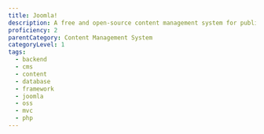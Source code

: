 ```yaml
---
title: Joomla!
description: A free and open-source content management system for publishing web content.
proficiency: 2
parentCategory: Content Management System
categoryLevel: 1
tags:
  - backend
  - cms
  - content
  - database
  - framework
  - joomla
  - oss
  - mvc
  - php
---
```

